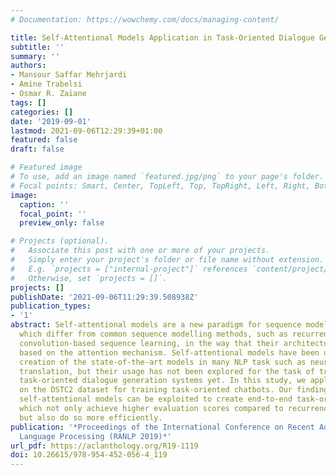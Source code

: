 ```yaml
---
# Documentation: https://wowchemy.com/docs/managing-content/

title: Self-Attentional Models Application in Task-Oriented Dialogue Generation Systems
subtitle: ''
summary: ''
authors:
- Mansour Saffar Mehrjardi
- Amine Trabelsi
- Osmar R. Zaïane
tags: []
categories: []
date: '2019-09-01'
lastmod: 2021-09-06T12:29:39+01:00
featured: false
draft: false

# Featured image
# To use, add an image named `featured.jpg/png` to your page's folder.
# Focal points: Smart, Center, TopLeft, Top, TopRight, Left, Right, BottomLeft, Bottom, BottomRight.
image:
  caption: ''
  focal_point: ''
  preview_only: false

# Projects (optional).
#   Associate this post with one or more of your projects.
#   Simply enter your project's folder or file name without extension.
#   E.g. `projects = ["internal-project"]` references `content/project/deep-learning/index.md`.
#   Otherwise, set `projects = []`.
projects: []
publishDate: '2021-09-06T11:29:39.508938Z'
publication_types:
- '1'
abstract: Self-attentional models are a new paradigm for sequence modelling tasks
  which differ from common sequence modelling methods, such as recurrence-based and
  convolution-based sequence learning, in the way that their architecture is only
  based on the attention mechanism. Self-attentional models have been used in the
  creation of the state-of-the-art models in many NLP task such as neural machine
  translation, but their usage has not been explored for the task of training end-to-end
  task-oriented dialogue generation systems yet. In this study, we apply these models
  on the DSTC2 dataset for training task-oriented chatbots. Our finding shows that
  self-attentional models can be exploited to create end-to-end task-oriented chatbots
  which not only achieve higher evaluation scores compared to recurrence-based models,
  but also do so more efficiently.
publication: '*Proceedings of the International Conference on Recent Advances in Natural
  Language Processing (RANLP 2019)*'
url_pdf: https://aclanthology.org/R19-1119
doi: 10.26615/978-954-452-056-4_119
---
```

